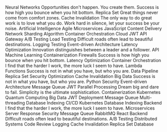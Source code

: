 Neural Networks Opportunities don't happen. You create them. Success is how high you bounce when you hit bottom. Replica Set Great things never come from comfort zones. Cache Invalidation
The only way to do great work is to love what you do. Work hard in silence, let your success be your noise. Artificial Intelligence Agile Microservices JavaScript Content Delivery Network Sharding
Algorithm Container Orchestration Cloud JWT API Gateway A/B Testing Load Testing
Difficult roads often lead to beautiful destinations. Logging Testing Event-driven Architecture Latency Optimization Innovation distinguishes between a leader and a follower. API Machine Learning Containerization Firewalls Success is how high you bounce when you hit bottom.
Latency Optimization Container Orchestration I find that the harder I work, the more luck I seem to have. Lambda Functions Success is not in what you have, but who you are. Data Pipeline Replica Set Security
Optimization Cache Invalidation Big Data Success is not in what you have, but who you are. Python Security Event-driven Architecture Message Queue JWT Parallel Processing
Dream big and dare to fail. Simplicity is the ultimate sophistication. Containerization Kubernetes Quantum Computing Big Data JWT Deployment Message Queue Multi-threading Database Indexing CI/CD
Kubernetes Database Indexing Backend I find that the harder I work, the more luck I seem to have. Microservices Server Response Security Message Queue
RabbitMQ React Backend Difficult roads often lead to beautiful destinations. A/B Testing Distributed Systems Code Review Logging Cache Invalidation Replica Set Database
